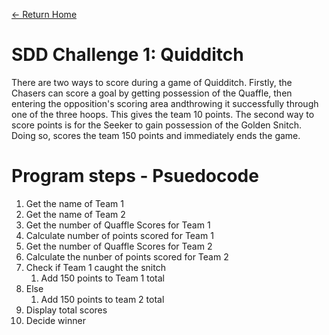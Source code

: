 [<- Return Home](https://speysidecs.github.io/)
# SDD Challenge 1: Quidditch  

There are two ways to score during a game of Quidditch. Firstly, the Chasers can score a goal by getting possession of the Quaffle, then entering the opposition's scoring area andthrowing it successfully through one of the three hoops. This gives the team 10 points.
The second way to score points is for the Seeker to gain possession of the Golden Snitch. Doing so, scores the team 150 points and immediately ends the game.

# Program steps - Psuedocode

1. Get the name of Team 1
2. Get the name of Team 2
3. Get the number of Quaffle Scores for Team 1
4. Calculate number of points scored for Team 1
5. Get the number of Quaffle Scores for Team 2
6. Calculate the nunber of points scored for Team 2
7. Check if Team 1 caught the snitch
   1. Add 150 points to Team 1 total
8. Else
   1. Add 150 points to team 2 total
9. Display total scores
10. Decide winner